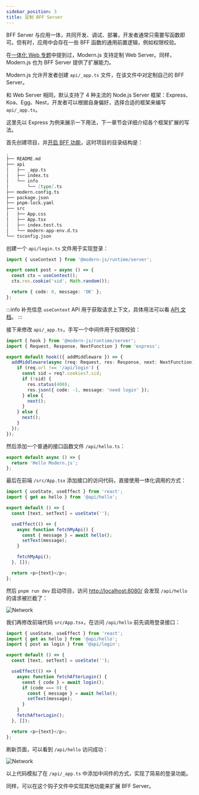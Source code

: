 ```yaml
---
sidebar_position: 3
title: 定制 BFF Server
---
```


BFF Server 与应用一体，共同开发、调试、部署，开发者通常只需要写函数即可。但有时，应用中会存在一些 BFF 函数的通用前置逻辑，例如权限校验。

在[一体化 Web 专题](/docs/guides/advanced-features/web-server)中提到过，Modern.js 支持定制 Web Server。同样，Modern.js 也为 BFF Server 提供了扩展能力。

Modern.js 允许开发者创建 `api/_app.ts` 文件，在该文件中对定制自己的 BFF Server。

和 Web Server 相同，默认支持了 4 种主流的 Node.js Server 框架：Express、Koa、Egg、Nest，开发者可以根据自身偏好，选择合适的框架来编写 `api/_app.ts`。

这里先以 Express 为例来展示一下用法，下一章节会详细介绍各个框架扩展的写法。

首先创建项目，并[开启 BFF 功能](/docs/tutorials/first-app/c09-bff/9.2-enable-bff)，这时项目的目录结构是：

```md
.
├── README.md
├── api
│   ├── _app.ts
│   ├── index.ts
│   └── info
│       └── [type].ts
├── modern.config.ts
├── package.json
├── pnpm-lock.yaml
├── src
│   ├── App.css
│   ├── App.tsx
│   ├── index.test.ts
│   └── modern-app-env.d.ts
└── tsconfig.json
```

创建一个 `api/login.ts` 文件用于实现登录：

```ts
import { useContext } from '@modern-js/runtime/server';

export const post = async () => {
  const ctx = useContext();
  ctx.res.cookie('sid', Math.random());

  return { code: 0, message: 'OK' };
};
```

:::info 补充信息
`useContext` API 用于获取请求上下文，具体用法可以看 [API 文档](/docs/apis/app/runtime/bff-server/use-context)。
:::

接下来修改 `api/_app.ts`，手写一个中间件用于权限校验：

```ts
import { hook } from '@modern-js/runtime/server';
import { Request, Response, NextFunction } from 'express';

export default hook(({ addMiddleware }) => {
  addMiddleware(async (req: Request, res: Response, next: NextFunction) => {
    if (req.url !== '/api/login') {
      const sid = req?.cookies?.sid;
      if (!sid) {
        res.status(400);
        res.json({ code: -1, message: 'need login' });
      } else {
        next();
      }
    } else {
      next();
    }
  });
});
```

然后添加一个普通的接口函数文件 `/api/hello.ts`：

```ts
export default async () => {
  return 'Hello Modern.js';
};
```

最后在前端 `/src/App.tsx` 添加接口的访问代码，直接使用一体化调用的方式：

```ts
import { useState, useEffect } from 'react';
import { get as hello } from '@api/hello';

export default () => {
  const [text, setText] = useState('');

  useEffect(() => {
    async function fetchMyApi() {
      const { message } = await hello();
      setText(message);
    }

    fetchMyApi();
  }, []);

  return <p>{text}</p>;
};
```

然后 `pnpm run dev` 启动项目，访问 [http://localhost:8080/](http://localhost:8080/) 会发现 `/api/hello` 的请求被拦截了：

![Network](https://lf3-static.bytednsdoc.com/obj/eden-cn/aphqeh7uhohpquloj/modern-js/docs/network2.png)

我们再修改前端代码 `src/App.tsx`，在访问 `/api/hello` 前先调用登录接口：

```ts
import { useState, useEffect } from 'react';
import { get as hello } from '@api/hello';
import { post as login } from '@api/login';

export default () => {
  const [text, setText] = useState('');

  useEffect(() => {
    async function fetchAfterLogin() {
      const { code } = await login();
      if (code === 0) {
        const { message } = await hello();
        setText(message);
      }
    }
    fetchAfterLogin();
  }, []);

  return <p>{text}</p>;
};
```

刷新页面，可以看到 `/api/hello` 访问成功：

![Network](https://lf3-static.bytednsdoc.com/obj/eden-cn/aphqeh7uhohpquloj/modern-js/docs/network3.png)

以上代码模拟了在 `/api/_app.ts` 中添加中间件的方式，实现了简易的登录功能。

同样，可以在这个钩子文件中实现其他功能来扩展 BFF Server。
